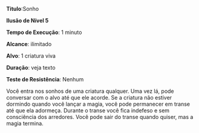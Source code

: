 **Titulo**:Sonho

**Ilusão de Nível 5**

**Tempo de Execução**: 1 minuto

**Alcance**: ilimitado

**Alvo**: 1 criatura viva

**Duração**: veja texto

**Teste de Resistência**: Nenhum

Você entra nos sonhos de uma criatura qualquer. Uma vez lá, pode conversar com o alvo até que ele acorde. Se a criatura não estiver dormindo quando você lançar a magia, você pode permanecer em transe até que ela adormeça. Durante o transe você fica indefeso e sem consciência dos arredores. 
Você pode sair do transe quando quiser,  mas a magia termina.